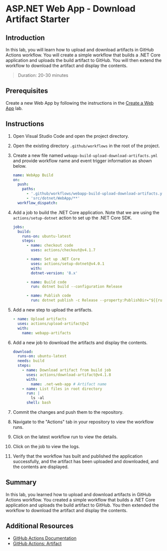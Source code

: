 # ASP.NET Web App - Download Artifact Starter

## Introduction

In this lab, you will learn how to upload and download artifacts in GitHub Actions workflow. You will create a simple workflow that builds a .NET Core application and uploads the build artifact to GitHub. You will then extend the workflow to download the artifact and display the contents.

> Duration: 20-30 minutes

## Prerequisites

Create a new Web App by following the instructions in the [Create a Web App](./create-aspnet-webapp.md) lab.

## Instructions

1. Open Visual Studio Code and open the project directory.

2. Open the existing directory `.github/workflows` in the root of the project.

3. Create a new file named `webapp-build-upload-download-artifacts.yml` and provide workflow name and event trigger information as shown below.

   ```yaml
   name: WebApp Build
   on:
     push:
       paths:
         - '.github/workflows/webapp-build-upload-download-artifacts.yml'
         - 'src/dotnet/WebApp/**'
     workflow_dispatch:
   ```

4. Add a job to build the .NET Core application. Note that we are using the `actions/setup-dotnet` action to set up the .NET Core SDK.

   ```yaml
   jobs:
     build:
       runs-on: ubuntu-latest
       steps:
         - name: checkout code
           uses: actions/checkout@v4.1.7

         - name: Set up .NET Core
           uses: actions/setup-dotnet@v4.0.1
           with:
           dotnet-version: '8.x'

         - name: Build code
           run: dotnet build --configuration Release

         - name: Publish code
           run: dotnet publish -c Release --property:PublishDir="${{runner.temp}}/webapp"
   ```

5. Add a new step to upload the artifacts.

   ```yaml
   - name: Upload artifacts
     uses: actions/upload-artifact@v2
     with:
       name: webapp-artifacts
   ```

6. Add a new job to download the artifacts and display the contents.

   ```yaml
   download:
     runs-on: ubuntu-latest
     needs: build
     steps:
       - name: Download artifact from build job
         uses: actions/download-artifact@v4.1.8
         with:
           name: .net-web-app # Artifact name
       - name: List files in root directory
         run: |
           ls -al
         shell: bash
   ```

7. Commit the changes and push them to the repository.

8. Navigate to the "Actions" tab in your repository to view the workflow runs.

9. Click on the latest workflow run to view the details.

10. Click on the job to view the logs.

11. Verify that the workflow has built and published the application successfully, and the artifact has been uploaded and downloaded, and the contents are displayed.

## Summary

In this lab, you learned how to upload and download artifacts in GitHub Actions workflow. You created a simple workflow that builds a .NET Core application and uploads the build artifact to GitHub. You then extended the workflow to download the artifact and display the contents.

## Additional Resources

- [GitHub Actions Documentation](https://docs.github.com/en/actions)
- [GitHub Actions: Artifact](https://docs.github.com/en/actions/guides/storing-workflow-data-as-artifacts)
